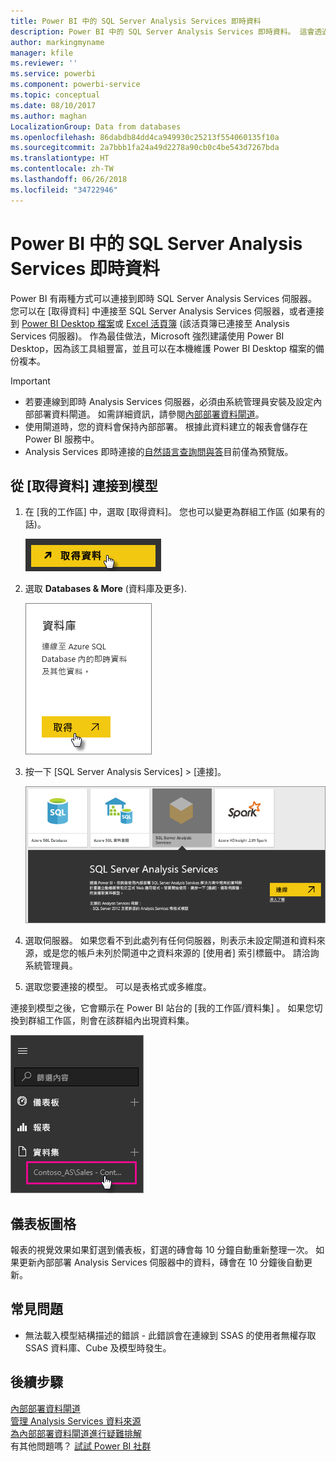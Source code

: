 ```yaml
---
title: Power BI 中的 SQL Server Analysis Services 即時資料
description: Power BI 中的 SQL Server Analysis Services 即時資料。 這會透過針對企業閘道設定的資料來源來完成。
author: markingmyname
manager: kfile
ms.reviewer: ''
ms.service: powerbi
ms.component: powerbi-service
ms.topic: conceptual
ms.date: 08/10/2017
ms.author: maghan
LocalizationGroup: Data from databases
ms.openlocfilehash: 86dabdb84dd4ca949930c25213f554060135f10a
ms.sourcegitcommit: 2a7bbb1fa24a49d2278a90cb0c4be543d7267bda
ms.translationtype: HT
ms.contentlocale: zh-TW
ms.lasthandoff: 06/26/2018
ms.locfileid: "34722946"
---
```

# <a name="sql-server-analysis-services-live-data-in-power-bi"></a>Power BI 中的 SQL Server Analysis Services 即時資料
Power BI 有兩種方式可以連接到即時 SQL Server Analysis Services 伺服器。 您可以在 [取得資料] 中連接至 SQL Server Analysis Services 伺服器，或者連接到 [Power BI Desktop 檔案](service-desktop-files.md)或 [Excel 活頁簿](service-excel-workbook-files.md) (該活頁簿已連接至 Analysis Services 伺服器)。 作為最佳做法，Microsoft 強烈建議使用 Power BI Desktop，因為該工具組豐富，並且可以在本機維護 Power BI Desktop 檔案的備份複本。

 >[!IMPORTANT]
 >* 若要連線到即時 Analysis Services 伺服器，必須由系統管理員安裝及設定內部部署資料閘道。 如需詳細資訊，請參閱[內部部署資料閘道](service-gateway-onprem.md)。
 >* 使用閘道時，您的資料會保持內部部署。  根據此資料建立的報表會儲存在 Power BI 服務中。 
 >* Analysis Services 即時連接的[自然語言查詢問與答](service-q-and-a-direct-query.md)目前僅為預覽版。

## <a name="to-connect-to-a-model-from-get-data"></a>從 [取得資料] 連接到模型
1. 在 [我的工作區] 中，選取 [取得資料]。 您也可以變更為群組工作區 (如果有的話)。
   
   ![](media/sql-server-analysis-services-tabular-data/connecttoas_getdatabutton.png)
2. 選取 **Databases & More** (資料庫及更多).
   
   ![](media/sql-server-analysis-services-tabular-data/connecttoas_getdata_1.png)
3. 按一下 [SQL Server Analysis Services] >  [連接]。 
   
   ![](media/sql-server-analysis-services-tabular-data/connecttoas_getdata_2.png)
4. 選取伺服器。 如果您看不到此處列有任何伺服器，則表示未設定閘道和資料來源，或是您的帳戶未列於閘道中之資料來源的 [使用者] 索引標籤中。 請洽詢系統管理員。
5. 選取您要連接的模型。 可以是表格式或多維度。

連接到模型之後，它會顯示在 Power BI 站台的 [我的工作區/資料集] 。 如果您切換到群組工作區，則會在該群組內出現資料集。

![](media/sql-server-analysis-services-tabular-data/connecttoas_dataset_5.png)

## <a name="dashboard-tiles"></a>儀表板圖格
報表的視覺效果如果釘選到儀表板，釘選的磚會每 10 分鐘自動重新整理一次。 如果更新內部部署 Analysis Services 伺服器中的資料，磚會在 10 分鐘後自動更新。

## <a name="common-issues"></a>常見問題

* 無法載入模型結構描述的錯誤 - 此錯誤會在連線到 SSAS 的使用者無權存取 SSAS 資料庫、Cube 及模型時發生。

## <a name="next-steps"></a>後續步驟
[內部部署資料閘道](service-gateway-onprem.md)  
[管理 Analysis Services 資料來源](service-gateway-enterprise-manage-ssas.md)  
[為內部部署資料閘道進行疑難排解](service-gateway-onprem-tshoot.md)  
有其他問題嗎？ [試試 Power BI 社群](http://community.powerbi.com/)